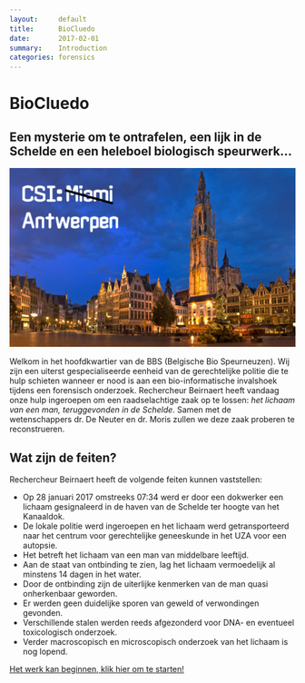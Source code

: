 ```yaml
---
layout:     default
title:      BioCluedo
date:       2017-02-01
summary:    Introduction
categories: forensics
---
```


# BioCluedo

## Een mysterie om te ontrafelen, een lijk in de Schelde en een heleboel biologisch speurwerk...

![](https://github.com/biodatamining/BioCluedo/raw/master/afbeeldingen/csi_antwerpen.jpg)

Welkom in het hoofdkwartier van de BBS (Belgische Bio Speurneuzen). Wij zijn een uiterst gespecialiseerde eenheid van de gerechtelijke politie die te hulp schieten wanneer er nood is aan een bio-informatische invalshoek tijdens een forensisch onderzoek. Rechercheur Beirnaert heeft vandaag onze hulp ingeroepen om een raadselachtige zaak op te lossen: *het lichaam van een man, teruggevonden in de Schelde*. Samen met de wetenschappers dr. De Neuter en dr. Moris zullen we deze zaak proberen te reconstrueren.

## Wat zijn de feiten?

Rechercheur Beirnaert heeft de volgende feiten kunnen vaststellen:

- Op 28 januari 2017 omstreeks 07:34 werd er door een dokwerker een lichaam gesignaleerd in de haven van de Schelde ter hoogte van het Kanaaldok.
- De lokale politie werd ingeroepen en het lichaam werd getransporteerd naar het centrum voor gerechtelijke geneeskunde in het UZA voor een autopsie. 
- Het betreft het lichaam van een man van middelbare leeftijd.
- Aan de staat van ontbinding te zien, lag het lichaam vermoedelijk al minstens 14 dagen in het water. 
- Door de ontbinding zijn de uiterlijke kenmerken van de man quasi onherkenbaar geworden.
- Er werden geen duidelijke sporen van geweld of verwondingen gevonden.
- Verschillende stalen werden reeds afgezonderd voor DNA- en eventueel toxicologisch onderzoek. 
- Verder macroscopisch en microscopisch onderzoek van het lichaam is nog lopend.

[Het werk kan beginnen, klik hier om te starten!](https://biodatamining.github.io/BioCluedo/pairwise_alignment)
